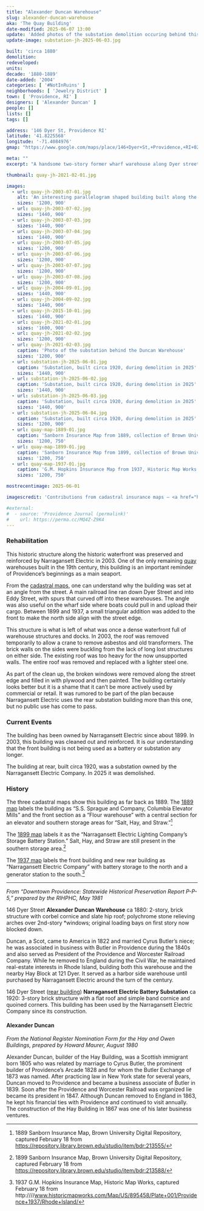 ```yaml
---
title: "Alexander Duncan Warehouse"
slug: alexander-duncan-warehouse
aka: 'The Quay Building'
date-modified: 2025-06-07 13:00
update: 'Added photos of the substation demolition occuring behind this building'
update-image: substation-jh-2025-06-03.jpg

built: 'circa 1880'
demolition: 
redeveloped: 
units:
decade: '1880-1889'
date-added: '2004'
categories: [ '#NotInRuins' ]
neighborhoods: [ 'Jewelry District' ]
town: [ 'Providence, RI' ]
designers: [ 'Alexander Duncan' ]
people: []
lists: []
tags: []

address: '146 Dyer St, Providence RI'
latitude: '41.8225568'
longitude: '-71.4084976'
gmap: "https://www.google.com/maps/place/146+Dyer+St,+Providence,+RI+02903/@41.8225568,-71.4084976,19z/data=!3m1!4b1!4m5!3m4!1s0x89e44515c780a763:0x77a65f444d3d9162!8m2!3d41.8225558!4d-71.4079504"

meta: ""
excerpt: "A handsome two-story former wharf warehouse along Dyer street, backing up to the Providence River, used as a electric substation for about 100 years"

thumbnail: quay-jh-2021-02-01.jpg

images:
  - url: quay-jh-2003-07-01.jpg
    alt: 'An interesting parallelogram shaped building built along the old wharf and once used as a storage warehouse as goods came off ships and onto train cars for delivery — or vice versa. Small in stature for a warehouse, two stories, with stone lintels and arched window headers. A small commercial storefront with wooden pillars adorns the first floor front of the building.'
    sizes: '1200, 900'
  - url: quay-jh-2003-07-02.jpg
    sizes: '1440, 900'
  - url: quay-jh-2003-07-03.jpg
    sizes: '1440, 900'
  - url: quay-jh-2003-07-04.jpg
    sizes: '1440, 900'
  - url: quay-jh-2003-07-05.jpg
    sizes: '1200, 900'
  - url: quay-jh-2003-07-06.jpg
    sizes: '1200, 900'
  - url: quay-jh-2003-07-07.jpg
    sizes: '1200, 900'
  - url: quay-jh-2003-07-08.jpg
    sizes: '1200, 900'
  - url: quay-jh-2004-09-01.jpg
    sizes: '1440, 900'
  - url: quay-jh-2004-09-02.jpg
    sizes: '1440, 900'
  - url: quay-jh-2015-10-01.jpg
    sizes: '1440, 900'
  - url: quay-jh-2021-02-01.jpg
    sizes: '1600, 900'
  - url: quay-jh-2021-02-02.jpg
    sizes: '1200, 900'
  - url: quay-jh-2021-02-03.jpg
    caption: 'Photo of the substation behind the Duncan Warehouse'
    sizes: '1200, 900'
  - url: substation-jh-2025-06-01.jpg
    caption: 'Substation, built circa 1920, during demolition in 2025'
    sizes: '1440, 900'
  - url: substation-jh-2025-06-02.jpg
    caption: 'Substation, built circa 1920, during demolition in 2025'
    sizes: '1440, 900'
  - url: substation-jh-2025-06-03.jpg
    caption: 'Substation, built circa 1920, during demolition in 2025'
    sizes: '1440, 900'
  - url: substation-jh-2025-06-04.jpg
    caption: 'Substation, built circa 1920, during demolition in 2025'
    sizes: '1200, 900'
  - url: quay-map-1889-01.jpg
    caption: 'Sanborn Insurance Map from 1889, collection of Brown University'
    sizes: '1200, 750'
  - url: quay-map-1899-01.jpg
    caption: 'Sanborn Insurance Map from 1899, collection of Brown University'
    sizes: '1200, 750'
  - url: quay-map-1937-01.jpg
    caption: 'G.M. Hopkins Insurance Map from 1937, Historic Map Works'
    sizes: '1200, 750'

mostrecentimage: 2025-06-01

imagescredit: 'Contributions from cadastral insurance maps — <a href="https://repository.library.brown.edu/studio/item/bdr:213555/">1889 Sanborn Map</a>, <a href="https://repository.library.brown.edu/studio/item/bdr:213588/">1899 Sanborn Map</a>. and <a href="https://www.historicmapworks.com/Map/US/895458/Plate+001/Providence+1937/Rhode+Island/">1937 G.M. Hopkins Map</a>'

#external:
#  - source: 'Providence Journal (permalink)'
#    url: https://perma.cc/MQ4Z-Z9K4
---
```


### Rehabilitation

This historic structure along the historic waterfront was preserved and reinforced by Narragansett Electric in 2003. One of the only remaining [quay](https://en.wikipedia.org/wiki/Wharf) warehouses built in the 19th century, this building is an important reminder of Providence’s beginnings as a main seaport.

From the [cadastral maps](#photo-quay-map-1889-01), one can understand why the building was set at an angle from the street. A main railroad line ran down Dyer Street and into Eddy Street, with spurs that curved off into these warehouses. The angle was also useful on the wharf side where boats could pull in and upload their cargo. Between 1899 and 1937, a small triangular addition was added to the front to make the north side align with the street edge.

This structure is what is left of what was once a dense waterfront full of warehouse structures and docks. In 2003, the roof was removed temporarily to allow a crane to remove asbestos and old transformers. The brick walls on the sides were buckling from the lack of long lost structures on either side. The existing roof was too heavy for the now unsupported walls. The entire roof was removed and replaced with a lighter steel one.

As part of the clean up, the broken windows were removed along the street edge and filled in with plywood and then painted. The building certainly looks better but it is a shame that it can’t be more actively used by commercial or retail. It was rumored to be part of the plan because Narragansett Electric uses the rear substation building more than this one, but no public use has come to pass.


### Current Events

The building has been owned by Narragansett Electric since about 1899. In 2003, this building was cleaned out and reinforced. It is our understanding that the front building is not being used as a battery or substation any longer.

The building at rear, built circa 1920, was a substation owned by the Narragansett Electric Company. In 2025 it was demolished.


### History

The three cadastral maps show this building as far back as 1889. The [1889 map](#photo-quay-map-1889-01) labels the building as “S.S. Sprague and Company, Columbia Elevator Mills” and the front section as a “Flour warehouse” with a central section for an elevator and southern storage areas for “Salt, Hay, and Straw.”[^1]

[^1]: 1889 Sanborn Insurance Map, Brown University Digital Repository, captured February 18 from https://repository.library.brown.edu/studio/item/bdr:213555/

The [1899 map](#photo-quay-map-1899-01) labels it as the “Narragansett Electric Lighting Company’s Storage Battery Station.” Salt, Hay, and Straw are still present in the southern storage area.[^2]

[^2]: 1899 Sanborn Insurance Map, Brown University Digital Repository, captured February 18 from https://repository.library.brown.edu/studio/item/bdr:213588/

The [1937 map](#photo-quay-map-1937-01) labels the front building and new rear building as “Narragansett Electric Company” with battery storage to the north and a generator station to the south.[^3]

[^3]: 1937 G.M. Hopkins Insurance Map, Historic Map Works, captured February 18 from http:////www.historicmapworks.com/Map/US/895458/Plate+001/Providence+1937/Rhode+Island/

***

_From “Downtown Providence: Statewide Historical Preservation Report P-P-5,” prepared by the RIHPHC, May 1981_

146 Dyer Street **Alexander Duncan Warehouse** ca 1880: 2-story, brick structure with corbel cornice and slate hip roof; polychrome stone relieving arches over 2nd-story *windows; original loading bays on first story now blocked down.

Duncan, a Scot, came to America in 1822 and married Cyrus Butler’s niece; he was associated in business with Butler in Providence during the 1840s and also served as President of the Providence and Worcester Railroad Company. While he removed to England during the Civil War, he maintained real-estate interests in Rhode Island, building both this warehouse and the nearby Hay Block at 121 Dyer. It served as a harbor side warehouse until purchased by Narragansett Electric around the turn of the century.

146 Dyer Street ([rear building](#photo-quay-jh-2021-02-03)) **Narragansett Electric Battery Substation** ca 1920: 3-story brick structure with a flat roof and simple band cornice and quoined corners. This building has been used by the Narragansett Electric Company since its construction.


#### Alexander Duncan

_From the National Register Nomination Form for the Hay and Owen Buildings, prepared by Howard Maurer, August 1980_

Alexander Duncan, builder of the Hay Building, was a Scottish immigrant born 1805 who was related by marriage to Cyrus Butler, the prominent builder of Providence’s Arcade 1828 and for whom the Butler Exchange of 1873 was named. After practicing law in New York state for several years, Duncan moved to Providence and became a business associate of Butler in 1839. Soon after the Providence and Worcester Railroad was organized lie became its president in 1847. Although Duncan removed to England in 1863, he kept his financial ties with Providence and continued to visit annually. The construction of the Hay Building in 1867 was one of his later business ventures.
